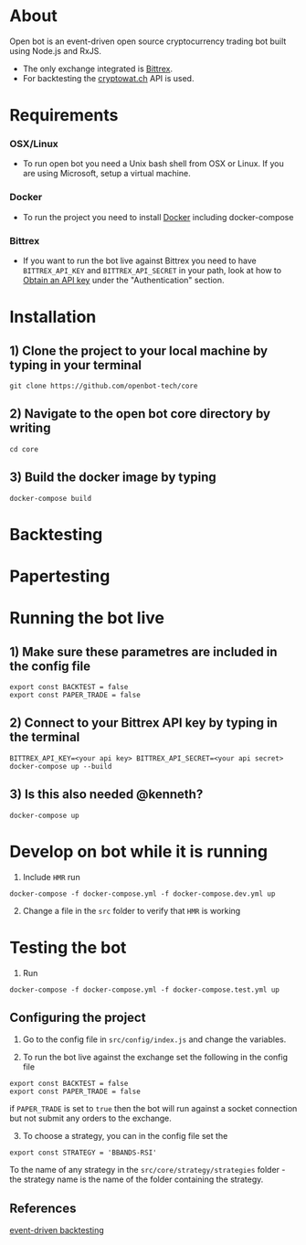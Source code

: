 # About

Open bot is an event-driven open source cryptocurrency trading bot built using Node.js and RxJS.
- The only exchange integrated is [Bittrex](https://bittrex.com/).
- For backtesting the [cryptowat.ch](https://cryptowat.ch/) API is used.

# Requirements

### OSX/Linux
- To run open bot you need a Unix bash shell from OSX or Linux. If you are using Microsoft, setup a virtual machine. 

### Docker

- To run the project you need to install [Docker](https://www.docker.com/) including docker-compose

### Bittrex

- If you want to run the bot live against Bittrex you need to have `BITTREX_API_KEY` and `BITTREX_API_SECRET` in your path, look at how to [Obtain an API key](https://bittrex.github.io/api/v1-1) under the "Authentication" section.

# Installation

## 1) Clone the project to your local machine by typing in your terminal

`git clone https://github.com/openbot-tech/core`

## 2) Navigate to the open bot core directory by writing

`cd core`

## 3) Build the docker image by typing

`docker-compose build`

# Backtesting

# Papertesting

# Running the bot live


## 1) Make sure these parametres are included in the config file
```
export const BACKTEST = false
export const PAPER_TRADE = false
``` 

## 2) Connect to your Bittrex API key by typing in the terminal

`BITTREX_API_KEY=<your api key> BITTREX_API_SECRET=<your api secret> docker-compose up --build`

## 3) Is this also needed @kenneth?

`docker-compose up`

# Develop on bot while it is running

1) Include `HMR` run

 `docker-compose -f docker-compose.yml -f docker-compose.dev.yml up`

2) Change a file in the `src` folder to verify that `HMR` is working

# Testing the bot

1) Run

`docker-compose -f docker-compose.yml -f docker-compose.test.yml up`

## Configuring the project

1) Go to the config file in `src/config/index.js` and change the variables.

2) To run the bot live against the exchange set the following in the config file

```
export const BACKTEST = false
export const PAPER_TRADE = false
```

if `PAPER_TRADE` is set to `true` then the bot will run against a socket connection but not submit any orders to the exchange.

3) To choose a strategy, you can in the config file set the

```
export const STRATEGY = 'BBANDS-RSI'
```

To the name of any strategy in the `src/core/strategy/strategies` folder - the strategy name is the name of the folder containing the strategy.

## References

[event-driven backtesting](https://www.quantstart.com/articles/Event-Driven-Backtesting-with-Python-Part-I)
